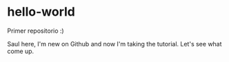 # hello-world
Primer repositorio :)

Saul here, I'm new on Github and now I'm taking the tutorial. Let's see what come up.
